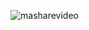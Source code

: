 ![masharevideo](https://github.com/MohammadrezaAmani/FileManager/blob/main/assets/media/mashare.gif?raw=true)
